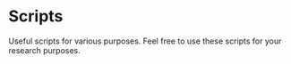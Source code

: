 # Scripts
Useful scripts for various purposes. 
Feel free to use these scripts for your research purposes. 

